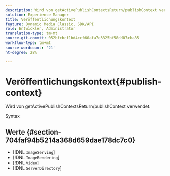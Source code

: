 ```yaml
---
description: Wird von getActivePublishContextsReturn/publishContext verwendet.
solution: Experience Manager
title: Veröffentlichungskontext
feature: Dynamic Media Classic, SDK/API
role: Entwickler, Administrator
translation-type: tm+mt
source-git-commit: 052bfcbcf1bd4ccf60afa7e3325bf58dd07cba85
workflow-type: tm+mt
source-wordcount: '21'
ht-degree: 28%

---
```



# Veröffentlichungskontext{#publish-context}

Wird von getActivePublishContextsReturn/publishContext verwendet.

Syntax

## Werte {#section-704faf94b5214a368d659dae178dc7c0}

* [!DNL `ImageServing`]
* [!DNL `ImageRendering`]
* [!DNL `Video`]
* [!DNL `ServerDirectory`]


